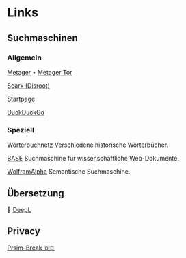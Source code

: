 # Links

## Suchmaschinen

### Allgemein

[Metager](https://metager.de/)
•
[Metager Tor](http://metagerv65pwclop2rsfzg4jwowpavpwd6grhhlvdgsswvo6ii4akgyd.onion/)

[Searx (Disroot)](https://search.disroot.org/)

[Startpage](https://www.startpage.com/)

[DuckDuckGo](https://duckduckgo.com/)

### Speziell

[Wörterbuchnetz](https://woerterbuchnetz.de/#0) Verschiedene historische Wörterbücher.

[BASE](https://www.base-search.net/) Suchmaschine für wissenschaftliche Web-Dokumente.

[WolframAlpha](https://www.wolframalpha.com/) Semantische Suchmaschine.

## Übersetzung

👥 [DeepL](https://www.deepl.com/translator-mobile)

## Privacy

[Prsim-Break 🇩🇪](https://prism-break.org/de/)